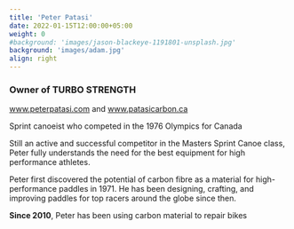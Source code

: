 ```yaml
---
title: 'Peter Patasi'
date: 2022-01-15T12:00:00+05:00
weight: 0
#background: 'images/jason-blackeye-1191801-unsplash.jpg'
background: 'images/adam.jpg'
align: right
---
```

### Owner of TURBO STRENGTH

<a title="Peter Patasi" href="http://www.peterpatasi.com/">www.peterpatasi.com</a> and <a title="Peter Patasi" href="http://www.patasicarbon.ca/">www.patasicarbon.ca</a>

Sprint canoeist who competed in the 1976 Olympics for Canada

Still an active and successful competitor in the Masters Sprint Canoe class, 
Peter fully understands the need for the best equipment for high performance athletes.

Peter first discovered the potential of carbon fibre as a material for high-performance paddles in 1971. 
He has been designing, crafting, and improving paddles for top racers around the globe since then.

__Since 2010__, Peter has been using carbon material to repair bikes